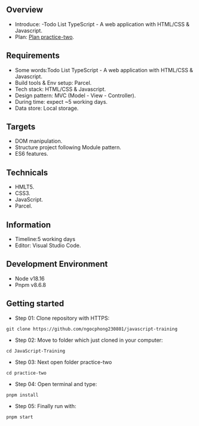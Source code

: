 ## Overview

- Introduce:
  -Todo List TypeScript - A web application with HTML/CSS & Javascript.
- Plan: [Plan practice-two](https://docs.google.com/document/d/1BukEW-ojCIIrCoNDd3Wc151v-mD-rqhpC3R_fAAh4vc/edit).

## Requirements

- Some words:Todo List TypeScript - A web application with HTML/CSS & Javascript.
- Build tools & Env setup: Parcel.
- Tech stack: HTML/CSS & Javascript.
- Design pattern: MVC (Model - View - Controller).
- During time: expect ~5 working days.
- Data store: Local storage.

## Targets

- DOM manipulation.
- Structure project following Module pattern.
- ES6 features.

## Technicals

- HMLT5.
- CSS3.
- JavaScript.
- Parcel.

## Information

- Timeline:5 working days
- Editor: Visual Studio Code.

## Development Environment

- Node v18.16
- Pnpm v8.6.8

## Getting started

- Step 01: Clone repository with HTTPS:

```
git clone https://github.com/ngocphong230801/javascript-training
```

- Step 02: Move to folder which just cloned in your computer:

```
cd JavaScript-Training
```

- Step 03: Next open folder practice-two

```
cd practice-two
```

- Step 04: Open terminal and type:

```
pnpm install
```

- Step 05: Finally run with:

```
pnpm start
```
